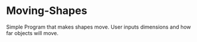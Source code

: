 # Moving-Shapes

Simple Program that makes shapes move. User inputs dimensions and how far objects will move.

